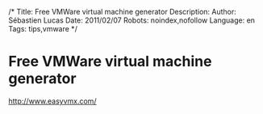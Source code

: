 /*
Title: Free VMWare virtual machine generator
Description: 
Author: Sébastien Lucas
Date: 2011/02/07
Robots: noindex,nofollow
Language: en
Tags: tips,vmware
*/
# Free VMWare virtual machine generator

http://www.easyvmx.com/








